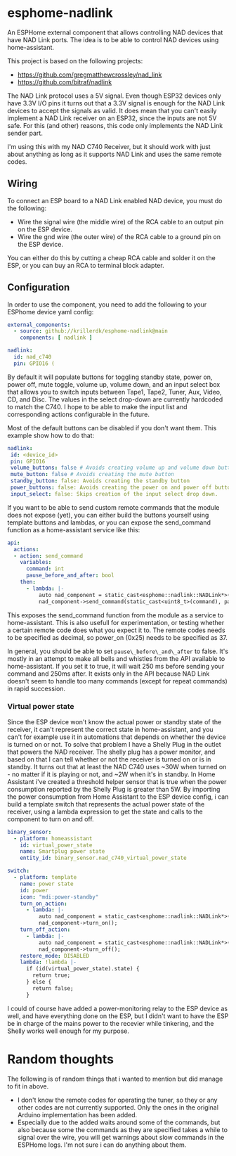 # esphome-nadlink
An ESPHome external component that allows controlling NAD devices that have NAD Link ports. 
The idea is to be able to control NAD devices using home-assistant.


This project is based on the following projects:
* https://github.com/gregmatthewcrossley/nad_link
* https://github.com/bitraf/nadlink

The NAD Link protocol uses a 5V signal. Even though ESP32 devices only have 3.3V I/O pins it turns out that a 3.3V signal is enough for the NAD Link devices to accept the signals as valid. It does mean that you can't easily implement a NAD Link receiver on an ESP32, since the inputs are not 5V safe. 
For this (and other) reasons, this code only implements the NAD Link sender part. 

I'm using this with my NAD C740 Receiver, but it should work with just about anything as long as it supports NAD Link and uses the same remote codes.

## Wiring ##
To connect an ESP board to a NAD Link enabled NAD device, you must do the following:

* Wire the signal wire (the middle wire) of the RCA cable to an output pin on the ESP device.
* Wire the gnd wire (the outer wire) of the RCA cable to a ground pin on the ESP device.

You can either do this by cutting a cheap RCA cable and solder it on the ESP, or you can buy an RCA to terminal block adapter.

## Configuration ##

In order to use the component, you need to add the following to your ESPhome device yaml config:
```yaml
external_components:
  - source: github://krillerdk/esphome-nadlink@main
    components: [ nadlink ]

nadlink:
  id: nad_c740
  pin: GPIO16 (
```

By default it will populate buttons for toggling standby state, power on, power off, mute toggle, volume up, volume down, and an input select box that allows you to switch inputs between Tape1, Tape2, Tuner, Aux, Video, CD, and Disc. The values in the select drop-down are currently hardcoded to match the C740. I hope to be able to make the input list and corresponding actions configurable in the future. 

Most of the default buttons can be disabled if you don't want them. This example show how to do that:

```yaml
nadlink:
 id: <device_id>
 pin: GPIO16
 volume_buttons: false # Avoids creating volume up and volume down buttons
 mute_button: false # Avoids creating the mute button
 standby_button: false: Avoids creating the standby button
 power_buttons: false: Avoids creating the power on and power off buttons.
 input_select: false: Skips creation of the input select drop down.
```

If you want to be able to send custom remote commands that the module does not expose (yet), you can either build the buttons yourself using template buttons and lambdas, or you can expose the send_command function as a home-assistant service like this:
```yaml
api:
  actions:
  - action: send_command
    variables:
      command: int
      pause_before_and_after: bool
    then:
      - lambda: |-
          auto nad_component = static_cast<esphome::nadlink::NADLink*>(id(nad_c740));
          nad_component->send_command(static_cast<uint8_t>(command), pause_before_and_after);
```
This exposes the send_command function from the module as a service to home-assistant. This is also usefull for experimentation, or testing whether a certain remote code does what you expect it to. The remote codes needs to be specified as decimal, so power_on (0x25) needs to be specified as 37.

In general, you should be able to set `pause\_before\_and\_after` to false. It's mostly in an attempt to make all bells and whistles from the API available to home-assistant. If you set it to true, it will wait 250 ms before sending your command and 250ms after. It exists only in the API because NAD Link doesn't seem to handle too many commands (except for repeat commands) in rapid succession. 


### Virtual power state ###
Since the ESP device won't know the actual power or standby state of the receiver, it can't represent the correct state in home-assistant, and you can't for example use it in automations that depends on whether the device is turned on or not. To solve that problem I have a Shelly Plug in the outlet that powers the NAD receiver. The shelly plug has a power monitor, and based on that I can tell whether or not the receiver is turned on or is in standby. It turns out that at least the NAD C740 uses ~30W when turned on - no matter if it is playing or not, and ~2W when it's in standby. 
In Home Assistant i've created a threshold helper sensor that is true when the power consumption reported by the Shelly Plug is greater than 5W.
By importing the power consumption from Home Assistant to the ESP device config, i can build a template switch that represents the actual power state of the receiver, using a lambda expression to get the state and calls to the component to turn on and off. 

```yaml
binary_sensor:
  - platform: homeassistant
    id: virtual_power_state
    name: Smartplug power state
    entity_id: binary_sensor.nad_c740_virtual_power_state

switch:
  - platform: template
    name: power state
    id: power
    icon: "mdi:power-standby"
    turn_on_action:
      - lambda: |-
          auto nad_component = static_cast<esphome::nadlink::NADLink*>(id(nad_c740));
          nad_component->turn_on();
    turn_off_action:
      - lambda: |-
          auto nad_component = static_cast<esphome::nadlink::NADLink*>(id(nad_c740));
          nad_component->turn_off();
    restore_mode: DISABLED
    lambda: !lambda |-
      if (id(virtual_power_state).state) {
        return true;
      } else {
        return false;
      }

```    
I could of course have added a power-monitoring relay to the ESP device as well, and have everything done on the ESP, but I didn't want to have the ESP be in charge of the mains power to the recevier while tinkering, and the Shelly works well enough for my purpose. 

# Random thoughts #

The following is of random things that i wanted to mention but did manage to fit in above.

* I don't know the remote codes for operating the tuner, so they or any other codes are not currently supported. Only the ones in the original Arduino implementation has been added.
* Especially due to the added waits around some of the commands, but also because some the commands as they are specified takes a while to signal over the wire, you will get warnings about slow commands in the ESPHome logs. I'm not sure i can do anything about them.
